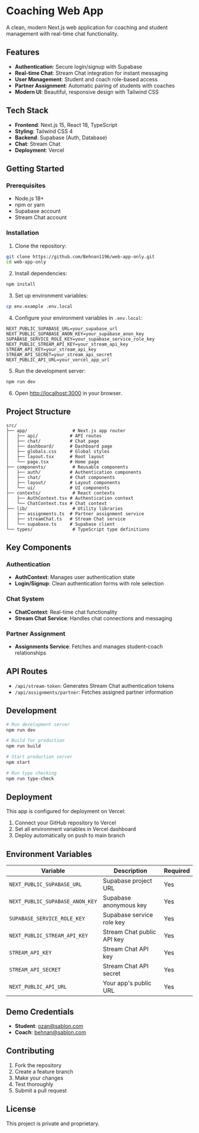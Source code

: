 # Coaching Web App

A clean, modern Next.js web application for coaching and student management with real-time chat functionality.

## Features

- **Authentication**: Secure login/signup with Supabase
- **Real-time Chat**: Stream Chat integration for instant messaging
- **User Management**: Student and coach role-based access
- **Partner Assignment**: Automatic pairing of students with coaches
- **Modern UI**: Beautiful, responsive design with Tailwind CSS

## Tech Stack

- **Frontend**: Next.js 15, React 18, TypeScript
- **Styling**: Tailwind CSS 4
- **Backend**: Supabase (Auth, Database)
- **Chat**: Stream Chat
- **Deployment**: Vercel

## Getting Started

### Prerequisites

- Node.js 18+ 
- npm or yarn
- Supabase account
- Stream Chat account

### Installation

1. Clone the repository:
```bash
git clone https://github.com/Behnan1196/web-app-only.git
cd web-app-only
```

2. Install dependencies:
```bash
npm install
```

3. Set up environment variables:
```bash
cp env.example .env.local
```

4. Configure your environment variables in `.env.local`:
```env
NEXT_PUBLIC_SUPABASE_URL=your_supabase_url
NEXT_PUBLIC_SUPABASE_ANON_KEY=your_supabase_anon_key
SUPABASE_SERVICE_ROLE_KEY=your_supabase_service_role_key
NEXT_PUBLIC_STREAM_API_KEY=your_stream_api_key
STREAM_API_KEY=your_stream_api_key
STREAM_API_SECRET=your_stream_api_secret
NEXT_PUBLIC_API_URL=your_vercel_app_url
```

5. Run the development server:
```bash
npm run dev
```

6. Open [http://localhost:3000](http://localhost:3000) in your browser.

## Project Structure

```
src/
├── app/                 # Next.js app router
│   ├── api/            # API routes
│   ├── chat/           # Chat page
│   ├── dashboard/      # Dashboard page
│   ├── globals.css     # Global styles
│   ├── layout.tsx      # Root layout
│   └── page.tsx        # Home page
├── components/          # Reusable components
│   ├── auth/           # Authentication components
│   ├── chat/           # Chat components
│   ├── layout/         # Layout components
│   └── ui/             # UI components
├── contexts/            # React contexts
│   ├── AuthContext.tsx # Authentication context
│   └── ChatContext.tsx # Chat context
├── lib/                 # Utility libraries
│   ├── assignments.ts  # Partner assignment service
│   ├── streamChat.ts   # Stream Chat service
│   └── supabase.ts     # Supabase client
└── types/               # TypeScript type definitions
```

## Key Components

### Authentication
- **AuthContext**: Manages user authentication state
- **Login/Signup**: Clean authentication forms with role selection

### Chat System
- **ChatContext**: Real-time chat functionality
- **Stream Chat Service**: Handles chat connections and messaging

### Partner Assignment
- **Assignments Service**: Fetches and manages student-coach relationships

## API Routes

- `/api/stream-token`: Generates Stream Chat authentication tokens
- `/api/assignments/partner`: Fetches assigned partner information

## Development

```bash
# Run development server
npm run dev

# Build for production
npm run build

# Start production server
npm start

# Run type checking
npm run type-check
```

## Deployment

This app is configured for deployment on Vercel:

1. Connect your GitHub repository to Vercel
2. Set all environment variables in Vercel dashboard
3. Deploy automatically on push to main branch

## Environment Variables

| Variable | Description | Required |
|----------|-------------|----------|
| `NEXT_PUBLIC_SUPABASE_URL` | Supabase project URL | Yes |
| `NEXT_PUBLIC_SUPABASE_ANON_KEY` | Supabase anonymous key | Yes |
| `SUPABASE_SERVICE_ROLE_KEY` | Supabase service role key | Yes |
| `NEXT_PUBLIC_STREAM_API_KEY` | Stream Chat public API key | Yes |
| `STREAM_API_KEY` | Stream Chat API key | Yes |
| `STREAM_API_SECRET` | Stream Chat API secret | Yes |
| `NEXT_PUBLIC_API_URL` | Your app's public URL | Yes |

## Demo Credentials

- **Student**: ozan@sablon.com
- **Coach**: behnan@sablon.com

## Contributing

1. Fork the repository
2. Create a feature branch
3. Make your changes
4. Test thoroughly
5. Submit a pull request

## License

This project is private and proprietary.
